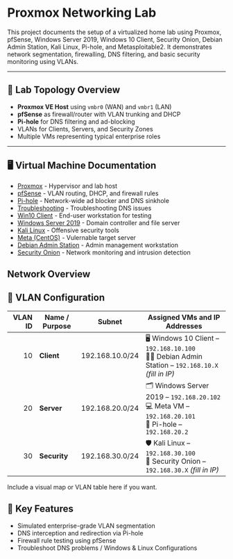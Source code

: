 # Proxmox Networking Lab

This project documents the setup of a virtualized home lab using Proxmox, pfSense, Windows Server 2019, Windows 10 Client, Security Onion, Debian Admin Station, Kali Linux, Pi-hole, and Metasploitable2. It demonstrates network segmentation, firewalling, DNS filtering, and basic security monitoring using VLANs.

---

## 🧱 Lab Topology Overview

- **Proxmox VE Host** using `vmbr0` (WAN) and `vmbr1` (LAN)
- **pfSense** as firewall/router with VLAN trunking and DHCP
- **Pi-hole** for DNS filtering and ad-blocking
- VLANs for Clients, Servers, and Security Zones
- Multiple VMs representing typical enterprise roles

---

## 🖥️ Virtual Machine Documentation

- [Proxmox](./Proxmox/README.md) - Hypervisor and lab host
- [pfSense](./pfSense/README.md) - VLAN routing, DHCP, and firewall rules
- [Pi-hole](./Pi-hole/README.md) - Network-wide ad blocker and DNS sinkhole
- [Troubleshooting](./Troubleshoot/README.md) - Troubleshooting DNS issues
- [Win10 Client](./Win10_Client/README.md) - End-user workstation for testing
- [Windows Server 2019](./WinServer2019/README.md) - Domain controller and file server
- [Kali Linux](./Kali_Linux/README.md) - Offensive security tools
- [Meta (CentOS)](./Meta/README.md) - Vulernable target server 
- [Debian Admin Station](./Debian_Admin/README.md) - Admin management workstation
- [Security Onion](./SecurityOnion/README.md) -  Network monitoring and intrusion detection

## Network Overview

## 📶 VLAN Configuration

| **VLAN ID** | **Name / Purpose** | **Subnet**        | **Assigned VMs and IP Addresses**                                       |
|------------:|--------------------|-------------------|-------------------------------------------------------------------------|
| 10          | **Client**         | 192.168.10.0/24   | 🖥️ Windows 10 Client – `192.168.10.100`  <br> 🧑‍💼 Debian Admin Station – `192.168.10.X` *(fill in IP)* |
| 20          | **Server**         | 192.168.20.0/24   | 🗂️ Windows Server 2019 – `192.168.20.102`  <br> 💻 Meta VM – `192.168.20.101` <br> 🍍 Pi-hole – `192.168.20.2` |
| 30          | **Security**       | 192.168.30.0/24   | 🛡️ Kali Linux – `192.168.30.100`  <br> 📡 Security Onion – `192.168.30.X` *(fill in IP)* |


Include a visual map or VLAN table here if you want.


## 🔧 Key Features

- Simulated enterprise-grade VLAN segmentation
- DNS interception and redirection via Pi-hole
- Firewall rule testing using pfSense
- Troubleshoot DNS problems / Windows & Linux Configurations
